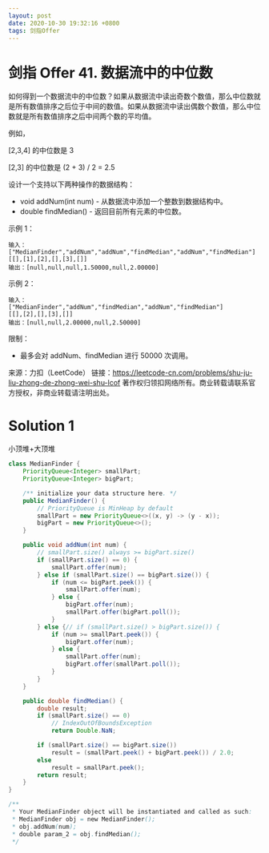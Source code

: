 ```yaml
---
layout: post
date: 2020-10-30 19:32:16 +0800
tags: 剑指Offer
---
```


# 剑指 Offer 41. 数据流中的中位数

如何得到一个数据流中的中位数？如果从数据流中读出奇数个数值，那么中位数就是所有数值排序之后位于中间的数值。如果从数据流中读出偶数个数值，那么中位数就是所有数值排序之后中间两个数的平均值。

例如，

[2,3,4] 的中位数是 3

[2,3] 的中位数是 (2 + 3) / 2 = 2.5

设计一个支持以下两种操作的数据结构：
+ void addNum(int num) - 从数据流中添加一个整数到数据结构中。
+ double findMedian() - 返回目前所有元素的中位数。

示例 1：
```
输入：
["MedianFinder","addNum","addNum","findMedian","addNum","findMedian"]
[[],[1],[2],[],[3],[]]
输出：[null,null,null,1.50000,null,2.00000]
```
示例 2：
```
输入：
["MedianFinder","addNum","findMedian","addNum","findMedian"]
[[],[2],[],[3],[]]
输出：[null,null,2.00000,null,2.50000]
```
限制：
+ 最多会对 addNum、findMedian 进行 50000 次调用。

来源：力扣（LeetCode）
链接：https://leetcode-cn.com/problems/shu-ju-liu-zhong-de-zhong-wei-shu-lcof
著作权归领扣网络所有。商业转载请联系官方授权，非商业转载请注明出处。

# Solution 1
小顶堆+大顶堆  
``` java
class MedianFinder {
    PriorityQueue<Integer> smallPart;
    PriorityQueue<Integer> bigPart;

    /** initialize your data structure here. */
    public MedianFinder() {
        // PriorityQueue is MinHeap by default
        smallPart = new PriorityQueue<>((x, y) -> (y - x));
        bigPart = new PriorityQueue<>();
    }

    public void addNum(int num) {
        // smallPart.size() always >= bigPart.size()
        if (smallPart.size() == 0) {
            smallPart.offer(num);
        } else if (smallPart.size() == bigPart.size()) {
            if (num <= bigPart.peek()) {
                smallPart.offer(num);
            } else {
                bigPart.offer(num);
                smallPart.offer(bigPart.poll());
            }
        } else {// if (smallPart.size() > bigPart.size()) {
            if (num >= smallPart.peek()) {
                bigPart.offer(num);
            } else {
                smallPart.offer(num);
                bigPart.offer(smallPart.poll());
            }
        }
    }

    public double findMedian() {
        double result;
        if (smallPart.size() == 0)
            // IndexOutOfBoundsException
            return Double.NaN;

        if (smallPart.size() == bigPart.size())
            result = (smallPart.peek() + bigPart.peek()) / 2.0;
        else
            result = smallPart.peek();
        return result;
    }
}

/**
 * Your MedianFinder object will be instantiated and called as such:
 * MedianFinder obj = new MedianFinder();
 * obj.addNum(num);
 * double param_2 = obj.findMedian();
 */
```